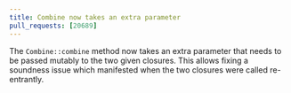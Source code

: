 ```yaml
---
title: Combine now takes an extra parameter
pull_requests: [20689]
---
```


The `Combine::combine` method now takes an extra parameter that needs to be passed mutably to the two given closures. This allows fixing a soundness issue which manifested when the two closures were called re-entrantly.
